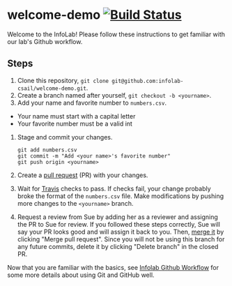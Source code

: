 # welcome-demo [![Build Status](https://travis-ci.org/infolab-csail/welcome-demo.svg)](https://travis-ci.org/infolab-csail/welcome-demo)
Welcome to the InfoLab! Please follow these instructions to get familiar with our lab's Github workflow.

## Steps

1. Clone this repository, `git clone git@github.com:infolab-csail/welcome-demo.git`.
1. Create a branch named after yourself, `git checkout -b <yourname>`.
1. Add your name and favorite number to `numbers.csv`.
  * Your name must start with a capital letter
  * Your favorite number must be a valid int
1. Stage and commit your changes.

   ```
   git add numbers.csv
   git commit -m "Add <your name>'s favorite number"
   git push origin <yourname>
   ```

1. Create a [pull request](https://help.github.com/articles/using-pull-requests/) (PR) with your changes.
1. Wait for [Travis](https://travis-ci.org/infolab-csail/welcome-demo) checks to pass. If checks fail, your change probably broke the format of the `numbers.csv` file. Make modifications by pushing more changes to the `<yourname>` branch.
1. Request a review from Sue by adding her as a reviewer and assigning the PR to Sue for review. If you followed these steps correctly, Sue will say your PR looks good and will assign it back to you. Then, [merge it](https://help.github.com/articles/merging-a-pull-request/) by clicking "Merge pull request".  Since you will not be using this branch for any future commits, delete it by clicking "Delete branch" in the closed PR.

Now that you are familiar with the basics, see [Infolab Github Workflow](https://projects.csail.mit.edu/cgi-bin/wiki/view/Infolab/GithubWorkflow) for some more details about using Git and GitHub well.
